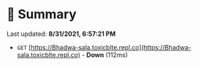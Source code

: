 # 📖 Summary
Last updated: **8/31/2021, 6:57:21 PM**

- `GET` [https://Bhadwa-sala.toxicblte.repl.co](https://Bhadwa-sala.toxicblte.repl.co) - **Down** (112ms)
